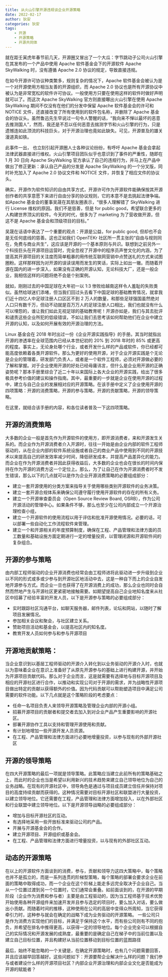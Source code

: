 ```yaml
---
title: 从火山引擎开源违规谈企业开源策略
date: 2022-02-17
author: 狄安
categories: 狄安
tags:
    - 开源
    - 开源策略
    - 开源共同体
---
```


就在距壬寅虎年春节前几天，开源圈又冒出了一个大瓜：字节跳动子公司火山引擎在其发布的一个产品中使用 Apache 软件基金会下的开源软件 Apache SkyWalking 时，没有遵循 Apache 2.0 协议的规定，导致直接违规。

在如今开源许可协议种类繁多，规则复杂的情况下，Apache 软件基金会被认为是一个对开源使用方相当友善的开源组织，而 Apache 2.0 协议也是所有开源协议中被认为是非常宽松的软件许可协议。一般使用方只要在使用这样的软件时做好声明就可以了。而这次 Apache SkyWalking 官方则直接曝出火山引擎在使用 Apache SkyWalking 期间不仅没有在他们的分发中保留 Apache 软件基金会的许可和 NOTICE 文件，还直接改变了所有使用到的软件包名称，并删除了 Apache 基金会的协议头。虽然鲁迅先生早说过一句令人警醒的话，“我向来不惮以最坏的恶意去推测国人”，然而，我还是不忍以任何恶意去揣测字节和火山引擎的行为，只是遗憾连如此顶流的科技巨头，对于开源治理也竟如此缺失。可见，开源普及的雄关漫道真如铁。

<!-- more -->

此事件一出， 也立刻引起开源圈人士各种议论纷纷，有呼吁 Apache 基金会拿起法律武器直接进行维权。火山引擎项目团队似乎也意识到了事件的严重性，随即在 1 月 30 日向 Apache SkyWalking 官方承认了自己的违规行为，并马上在产品中做出了修正更新：承认自己产品的分发是 Apache SkyWalking 的一个分叉版，同时补充加入了 Apache 2.0 协议文件和 NOTICE 文件，并恢复了相应文件的协议头。

确实，开源作为软件知识的自由共享方式，开源许可作为开源软件能确保按其开源创作者的共享意愿下来进行自由分享的协议规则，它的本意不是去挑起法律争端。如Apache 基金会的董事吴晟在其朋友圈表示，“很多人理解错了 SkyWalking 进行 License 维权的原因。我们不是慈善，但是 for public good，希望联合更多的人构建世界顶尖的软件。今天的时代，很多为了 marketing 为了营收做开源，但这不是 Apache 基金会和顶级项目的目标。”

吴晟在话语中表达了一个重要的观点：开源是公益，for public good, 但却也不会是无任何底线的慈善。这也正如我们 OpenTEKr 社区所一贯主张的“自由与规则同在，免费与商业共生”，这应该是开源的一个基本原则与共识。联想到之前另外一个科技巨头在开源项目运营时，完全忽视了开源中的程序员声誉文化的内涵，为了提高其开源项目的关注度而简单粗暴的用传统互联网营销中点赞送礼的方式来试图圈粉。这样那样因为对开源的误读误用而发生的笑话，实际上如出一辙。而随着开源在国内的进一步深入，如果没有正确的开源认知，无论科技大厂，还是一般企业，我相信这样的问题将绝不会是个别案例。 
 
就如，刚刚过去的中国足球在大年初一以 1:3 惨败给越南这样令人羞耻的失败类似。虽然给球迷们添堵，但当我们回过头去看下中国足球的基础教育情况，就拿我们近十四亿人中足球注册人口区区不到 2 万人的数量，和那些足球强国虽然绝对人口只有数千万，但动不动就是百万万人的足球注册人口相比，我们也就没有什么可以埋怨的，谁让我们如此无视足球的基础教育呢！开源亦如是，我们与其去批评和谴责这些企业所犯的低级错误，不如让我们去思考该如何帮助他们在企业中建立开源的认知，以及如何开展有效的开源治理的方法。

Linux 基金会在 2018 年时出过一份《企业开源实践指导》的手册。其当时就指出开源的渗透率在全球范围内已经从本世纪初的 20% 到 2018 年时的 85% 或更高的程度。事实上，无论身处哪个行业，或者开发什么样的产品或软件，你已经都可能高度依赖着各类开源软件。那么为更好的使用开源，对于企业开源实践是个无论是企业的管理着，研发部门负责人，或者是一个软件工程师，必须对开源做必要的了解和掌握。对于企业使用开源的好处已经毋庸讳言，但什么是企业用开源的正确姿势呢？那本手册里综合了近二十年以来国际上各大企业的开源实践，给出了很多极具参考价值的建议和操作指南。其中，最重要的一步就是企业在使用开源的过程中，建立与自己企业的发展相对应的开源策略。在该手册中定义了企业使用开源的四项策略：开源的消费策略，开源的参与策略，开源的贡献策略，开源的领导策略。

在这里，就结合该手册的内容，和各位读者普及一下这四项策略。

## 开源的消费策略

大多数的企业一般是首先作为开源软件的使用方，即开源消费者，来和开源发生关系的。而企业作为开源消费者介入开源时，往往一开始是由企业内部的软件工程师驱动的，从在企业内部的软件系统设施或者自己的商业产品中使用到不同的开源技术以来提高自己的研发效率减少时间，降低研发成本，并提高产品差异化的能力。而企业在作为开源消费者并因此获得收益后，大多数的企业也会在很长的时间内保持在作为开源的消费方这一个定位上。那么，为了让自己在作为开源消费者时不发生错误，那么以下的几点就可以是作为企业开源消费策略的必要组成部分：

* 建立一套开源使用的分类方案来指导关于使用哪些类别开源软件的业务决策。
* 建立一套开源合规体系来确保公司遵守履行使用开源软件的存在的所有义务。
* 建立一个开源审查委员会（Open Source Review Board, OSRB），作为公司开源活动的管理中心。如果条件不够，那么也至少在公司内部成立一个开源治理检查小组，
* 建立一个开源软件的使用流程以用于评估和批准开源使用情况。必要的话，可以部署一些自动化工作流程软件来管理。
* 建立一个和开源相关的年度预算制度，确保在工程、产品管理和法律方面的员工数量和基础设施方面定期进行一定的增量投资，以管理闭源和开源软件间的复杂组合。

## 开源的参与策略

由内部工程师驱动的企业开源消费也经常会由工程师进将此驱动进一步升级到企业以不同的形式或多或少参与到开源社区地活动中去，这是一种自下而上的企业自发地开源参与方式。而企业一旦也获得了在开源消费上的成功，那么企业也同时会自然而然地产生与开源社区更紧密地接触需要。如期望提高自己企业地知名度来从社区中招募了经验丰富的开发人员，以下是开源参与策略的必要组成部分：

* 实时跟踪社区沟通平台，如聊天服务器，邮件列表，论坛和网站，以随时了解项目发展情况。
* 参加相关会议和聚会，与社区建立关系。
* 赞助项目活动和基金会，以提高社区内的知名度。
* 教育开发人员如何参与和参与开源项目

## 开源地贡献策略：

当企业意识到以基层工程师驱动的开源介入转化到以业务驱动的开源介入时，也就以为意味着企业在意识上准备好了从原先开源参与的基础上进行构建开源，并开始为开源项目贡献代码。那么对于企业而言，这是就需要有选择地与目标开源项目及相应的开源社区进行合作，以推动和实现公司对于开源的需求，并为战略性开源项目做出特定的贡献以获得额外的价值。因为代码贡献可以帮助塑造项目中满足公司需要的软件功能。以下几点就是这个策略阶段的考虑要点：

* 任命一名项目负责人来领导开源策略及管理企业内部的开源小组。 
* 招募开源项目的贡献者和提交者去加入到对企业产品产生重要影响的开源社区。
* 部署开源协作工具以支持和管理开源使用和贡献。
* 有计划地增加一些开源开发人员资源。
* 在工程、产品管理和法律方面进行必要地增量投资，以参与现有的外部开源社区

## 开源的领导策略

在四大开源策略的最后一项就是领导策略。此策略应当建立此前所有的策略基础之上，而此时的企业也当是希望以利用新兴的技术趋势来建立自己领导地位为自己的业务战略。在现有的开源社区中，领导角色是通过与项目成员建立信任并保持对项目的高度持续贡献而获得的。这种情况需要对目标开源社区和联盟进行大量投资，以建立领导地位。它还需要在工程，产品管理和法律方面增加投入，以在外部社区和行业联盟中建立领导地位。以下是开源领导战略的必要组成部分：

* 增加与目标开源社区的互动。 
* 有选择地采用一些开放标准来驱动公司的产品。 
* 开展与开源基金会的合作。
* 建立开源项目、开源组织或基金会。 
* 在工程、产品管理和法律方面进行增量投资，以与现有的外部社区互动。

## 动态的开源策略

在以上的开源软件方面谈到的消费，参与，贡献和领导力这四大策略中，每个策略也并不是孤立的，而是一系列连贯的阶梯型策略，每个策略的部署会要求企业在前面的策略中取得成功，而一个企业在这个阶梯上能走多远完全取决于企业自己。当从一个位置过渡到另一个位置时，它们通常会重叠。如前面谈到的，在开源的早期阶段（企业作为消费和参与者）主要是由工程驱动的，因为当工程师基于技术优势开始使用各种开源组件来加速开发并且参与选定的项目时，要么加入对话，要么做出小贡献。而随着时间的推移，这种使用在公司的高层中变得众所周知，当它获得牵引力时，这种参与就会在确定的战略下成为业务驱动的开源策略。 一些公司只是作为消费方实现他们的目标，并满足于保持这个水平，而有些公司则有不同的抱负，并希望在排名中推得更高，以获得一定的领导地位。每个企业完全可以根据自己的实际情况和开源发展的成熟度，最重要的是确定自己在梯子中的当前位置以及建立自己目标位置，并且构建好从当前位置移动到目标位置的蓝图路径

最后，始终不能忽略的一个关键是，在确定开源策略时，也有几个问题需要回答，并且应该越早回答越好。这些问题如下：开源要帮企业解决什么样的问题？我们参与或者建设什么样的开源项目社区？内部企业开源治理和内部企业文化是否能成为开源的赋能者？
